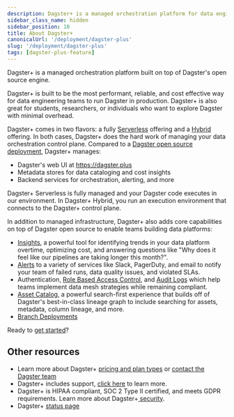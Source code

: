 ```yaml
---
description: Dagster+ is a managed orchestration platform for data engineering, offering Serverless and Hybrid deployment types with data cataloging, cost insights, authentication and RBAC, alerting, and branch deployment features.
sidebar_class_name: hidden
sidebar_position: 10
title: About Dagster+
canonicalUrl: '/deployment/dagster-plus'
slug: '/deployment/dagster-plus'
tags: [dagster-plus-feature]
---
```


Dagster+ is a managed orchestration platform built on top of Dagster's open source engine.

Dagster+ is built to be the most performant, reliable, and cost effective way for data engineering teams to run Dagster in production. Dagster+ is also great for students, researchers, or individuals who want to explore Dagster with minimal overhead.

Dagster+ comes in two flavors: a fully [Serverless](/deployment/dagster-plus/serverless) offering and a [Hybrid](/deployment/dagster-plus/hybrid) offering. In both cases, Dagster+ does the hard work of managing your data orchestration control plane. Compared to a [Dagster open source deployment](/deployment/oss), Dagster+ manages:

- Dagster's web UI at https://dagster.plus
- Metadata stores for data cataloging and cost insights
- Backend services for orchestration, alerting, and more

Dagster+ Serverless is fully managed and your Dagster code executes in our environment. In Dagster+ Hybrid, you run an execution environment that connects to the Dagster+ control plane.

In addition to managed infrastructure, Dagster+ also adds core capabilities on top of Dagster open source to enable teams building data platforms:

- [Insights](/guides/observe/insights), a powerful tool for identifying trends in your data platform overtime, optimizing cost, and answering questions like "Why does it feel like our pipelines are taking longer this month?".
- [Alerts](/guides/observe/alerts) to a variety of services like Slack, PagerDuty, and email to notify your team of failed runs, data quality issues, and violated SLAs.
- Authentication, [Role Based Access Control](/deployment/dagster-plus/authentication-and-access-control/rbac), and [Audit Logs](/deployment/dagster-plus/authentication-and-access-control/rbac/audit-logs) which help teams implement data mesh strategies while remaining compliant.
- [Asset Catalog](/guides/observe/asset-catalog), a powerful search-first experience that builds off of Dagster's best-in-class lineage graph to include searching for assets, metadata, column lineage, and more.
- [Branch Deployments](/deployment/dagster-plus/ci-cd/branch-deployments/index.md)

Ready to [get started](/deployment/dagster-plus/getting-started)?

## Other resources

- Learn more about Dagster+ [pricing and plan types](https://dagster.io/pricing) or [contact the Dagster team](https://dagster.io/contact)
- Dagster+ includes support, [click here](https://dagster.io/support) to learn more.
- Dagster+ is HIPAA compliant, SOC 2 Type II certified, and meets GDPR requirements. Learn more about Dagster+[ security](https://dagster.io/security).
- Dagster+ [status page](https://dagstercloud.statuspage.io)
